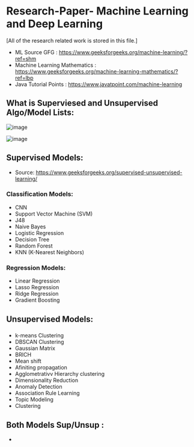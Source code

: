 # Research-Paper- Machine Learning and Deep Learning
[All of the research related work is stored in this file.]

 * ML Source GFG : https://www.geeksforgeeks.org/machine-learning/?ref=shm
 * Machine Learning Mathematics : https://www.geeksforgeeks.org/machine-learning-mathematics/?ref=lbp
 * Java Tutorial Points : https://www.javatpoint.com/machine-learning

## What is Superviesed and Unsupervised Algo/Model Lists:

 ![image](https://github.com/ADATYA/Research-Paper-/assets/97549431/cf2af118-0a47-44ef-98ac-c571d3fd2fcd)

 ![image](https://github.com/ADATYA/Research-Paper-/assets/97549431/b49003ce-3bdb-4e62-b3d0-b2417f5e8cf0)
 
 ## Supervised Models:
 * Source: https://www.geeksforgeeks.org/supervised-unsupervised-learning/

  ### Classification Models:
  * CNN
  * Support Vector Machine (SVM)
  * J48
  * Naive Bayes
  * Logistic Regression
  * Decision Tree
  * Random Forest
  * KNN (K-Nearest Neighbors)
  ### Regression Models:
  * Linear Regression
  * Lasso Regression
  * Ridge Regression
  * Gradient Boosting
    
## Unsupervised Models:
   ### 
  * k-means Clustering
  * DBSCAN Clustering
  * Gaussian Matrix
  * BRICH
  * Mean shift
  * Afiniting propagation
  * Agglometrativv Hierarchy clustering
  * Dimensionality Reduction
  * Anomaly Detection
  * Association Rule Learning
  * Topic Modeling
  * Clustering
## Both Models Sup/Unsup :



* 

